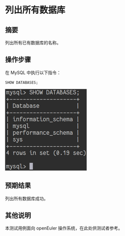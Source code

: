 # 列出所有数据库

## 摘要

列出所有已有数据库的名称。

## 操作步骤

在 MySQL 中执行以下指令：

```
SHOW DATABASES;
```

![列出所有数据库-1](./img/列出所有数据库-1.png)

## 预期结果

列出所有数据库成功。

## 其他说明

本测试用例面向 openEuler 操作系统，在此处供测试者参考。
